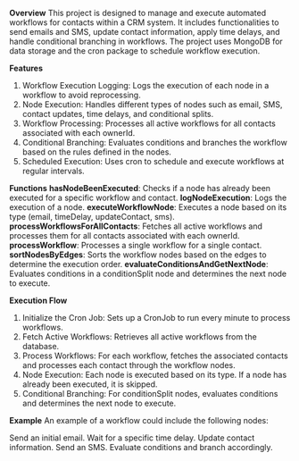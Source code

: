 **Overview**
This project is designed to manage and execute automated workflows for contacts within a CRM system. It includes functionalities to send emails and SMS, update contact information, apply time delays, and handle conditional branching in workflows. The project uses MongoDB for data storage and the cron package to schedule workflow execution.

**Features**
1. Workflow Execution Logging: Logs the execution of each node in a workflow to avoid reprocessing.
2. Node Execution: Handles different types of nodes such as email, SMS, contact updates, time delays, and conditional splits.
3. Workflow Processing: Processes all active workflows for all contacts associated with each ownerId.
4. Conditional Branching: Evaluates conditions and branches the workflow based on the rules defined in the nodes.
5. Scheduled Execution: Uses cron to schedule and execute workflows at regular intervals.


**Functions**
**hasNodeBeenExecuted**: Checks if a node has already been executed for a specific workflow and contact.
**logNodeExecution**: Logs the execution of a node.
**executeWorkflowNode**: Executes a node based on its type (email, timeDelay, updateContact, sms).
**processWorkflowsForAllContacts**: Fetches all active workflows and processes them for all contacts associated with each ownerId.
**processWorkflow**: Processes a single workflow for a single contact.
**sortNodesByEdges**: Sorts the workflow nodes based on the edges to determine the execution order.
**evaluateConditionsAndGetNextNode**: Evaluates conditions in a conditionSplit node and determines the next node to execute.

**Execution Flow**
1. Initialize the Cron Job: Sets up a CronJob to run every minute to process workflows.
2. Fetch Active Workflows: Retrieves all active workflows from the database.
3. Process Workflows: For each workflow, fetches the associated contacts and processes each contact through the workflow nodes.
4. Node Execution: Each node is executed based on its type. If a node has already been executed, it is skipped.
5. Conditional Branching: For conditionSplit nodes, evaluates conditions and determines the next node to execute.

**Example**
An example of a workflow could include the following nodes:

Send an initial email.
Wait for a specific time delay.
Update contact information.
Send an SMS.
Evaluate conditions and branch accordingly.
